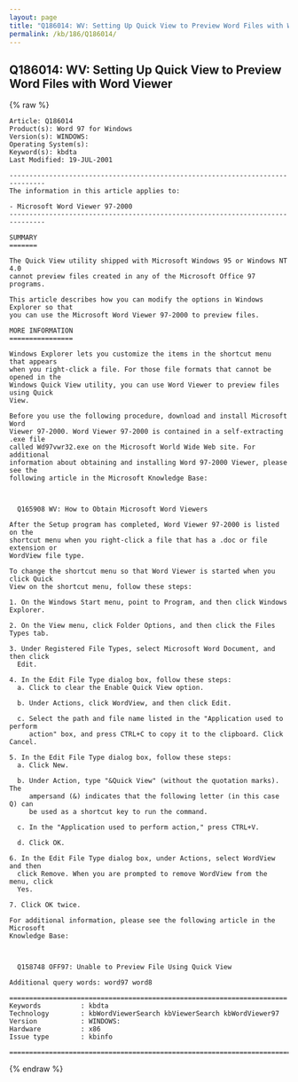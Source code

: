 ```yaml
---
layout: page
title: "Q186014: WV: Setting Up Quick View to Preview Word Files with Word Viewer"
permalink: /kb/186/Q186014/
---
```


## Q186014: WV: Setting Up Quick View to Preview Word Files with Word Viewer

{% raw %}

	Article: Q186014
	Product(s): Word 97 for Windows
	Version(s): WINDOWS:
	Operating System(s): 
	Keyword(s): kbdta
	Last Modified: 19-JUL-2001
	
	-------------------------------------------------------------------------------
	The information in this article applies to:
	
	- Microsoft Word Viewer 97-2000 
	-------------------------------------------------------------------------------
	
	SUMMARY
	=======
	
	The Quick View utility shipped with Microsoft Windows 95 or Windows NT 4.0
	cannot preview files created in any of the Microsoft Office 97 programs.
	
	This article describes how you can modify the options in Windows Explorer so that
	you can use the Microsoft Word Viewer 97-2000 to preview files.
	
	MORE INFORMATION
	================
	
	Windows Explorer lets you customize the items in the shortcut menu that appears
	when you right-click a file. For those file formats that cannot be opened in the
	Windows Quick View utility, you can use Word Viewer to preview files using Quick
	View.
	
	Before you use the following procedure, download and install Microsoft Word
	Viewer 97-2000. Word Viewer 97-2000 is contained in a self-extracting .exe file
	called Wd97vwr32.exe on the Microsoft World Wide Web site. For additional
	information about obtaining and installing Word 97-2000 Viewer, please see the
	following article in the Microsoft Knowledge Base:
	
	  
	
	  Q165908 WV: How to Obtain Microsoft Word Viewers
	
	After the Setup program has completed, Word Viewer 97-2000 is listed on the
	shortcut menu when you right-click a file that has a .doc or file extension or
	WordView file type.
	
	To change the shortcut menu so that Word Viewer is started when you click Quick
	View on the shortcut menu, follow these steps:
	
	1. On the Windows Start menu, point to Program, and then click Windows Explorer.
	
	2. On the View menu, click Folder Options, and then click the Files Types tab.
	
	3. Under Registered File Types, select Microsoft Word Document, and then click
	  Edit.
	
	4. In the Edit File Type dialog box, follow these steps:
	  a. Click to clear the Enable Quick View option.
	
	  b. Under Actions, click WordView, and then click Edit.
	
	  c. Select the path and file name listed in the "Application used to perform
	     action" box, and press CTRL+C to copy it to the clipboard. Click Cancel.
	
	5. In the Edit File Type dialog box, follow these steps:
	  a. Click New.
	
	  b. Under Action, type "&Quick View" (without the quotation marks). The
	     ampersand (&) indicates that the following letter (in this case Q) can
	     be used as a shortcut key to run the command.
	
	  c. In the "Application used to perform action," press CTRL+V.
	
	  d. Click OK.
	
	6. In the Edit File Type dialog box, under Actions, select WordView and then
	  click Remove. When you are prompted to remove WordView from the menu, click
	  Yes.
	
	7. Click OK twice.
	
	For additional information, please see the following article in the Microsoft
	Knowledge Base:
	
	  
	
	  Q158748 OFF97: Unable to Preview File Using Quick View
	
	Additional query words: word97 word8
	
	======================================================================
	Keywords          : kbdta 
	Technology        : kbWordViewerSearch kbViewerSearch kbWordViewer97
	Version           : WINDOWS:
	Hardware          : x86
	Issue type        : kbinfo
	
	=============================================================================
	

{% endraw %}
